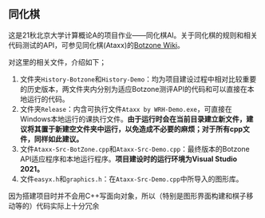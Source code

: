 ## **同化棋**

这是21秋北京大学计算概论A的项目作业——同化棋AI。关于同化棋的规则和相关代码测试的API，可参见同化棋(Ataxx)的[Botzone Wiki](https://wiki.botzone.org.cn/index.php?title=Ataxx)。

对这里的相关文件，介绍如下；

1) 文件夹`History-Botzone`和`History-Demo`：均为项目建设过程中相对比较重要的历史版本，两文件夹内分别为适应Botzone测评API的代码和可以直接在本地运行的代码。
2) 文件夹`Release`：内含可执行文件`Ataxx by WRH-Demo.exe`，可直接在Windows本地运行的课执行文件。**由于运行时会在当前目录建立新文件，建议将其置于新建空文件夹中运行，以免造成不必要的麻烦；对于所有cpp文件，同样如此建议。**
3) 文件`Ataxx-Src-BotZone.cpp`和`Ataxx-Src-Demo.cpp`：最终版本的Botzone API适应程序和本地运行程序。**项目建设时的运行环境为Visual Studio 2021。**
4) 文件`easyx.h`和`graphics.h`：在`Ataxx-Src-Demo.cpp`中所导入的图形库。

因为搭建项目时并不会用C++写面向对象，所以（特别是图形界面构建和棋子移动等的）代码实际上十分冗余

